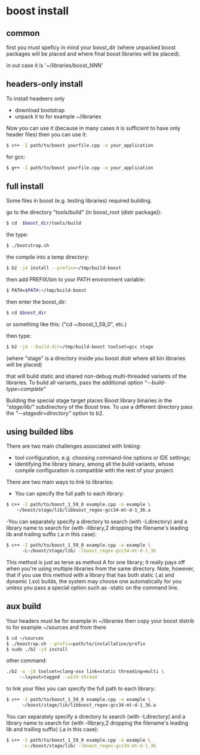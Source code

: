 # boost install

## common
first you must speficy in mind your boost_dir 
(where unpacked boost packages will be placed
 and where final boost libraries will be placed).
 
in out case it is '~/libraries/boost_NNN'


## headers-only install
To install headeers only
- download bootstrap
- unpack it to for example ~/libraries

Now you can use it
(because in many cases it is sufficient to have only header files)
then you can use it:
```sh
$ c++ -I path/to/boost yourfile.cpp -o your_application	
```

for gcc:
```sh
$ g++ -I path/to/boost yourfile.cpp -o your_application	
```


## full install
Some files in boost (e.g. testing libraries) required building.

go to the directory "tools/build" (in boost_root (distr package)):
```sh
$ cd  $boost_dir/tools/build                                         
```

the type:
```sh
$ ./bootstrap.sh                                                     
```
 
the compile into a temp directory:
```sh
$ b2 -j4 install --prefix=~/tmp/build-boost
```

then add PREFIX/bin to your PATH environment variable:
```sh
$ PATH=$PATH:~/tmp/build-boost                                       
```

then enter the boost_dir:
```sh
$ cd $boost_dir                                                      
```
or something like this: ("cd ~/boost_1_59_0", etc.)

then type:
```sh
$ b2 -j4 --build-dir=/tmp/build-boost toolset=gcc stage              
```
(where "stage" is a directory inside you boost distr
where all bin libraries will be placed)

that will build static and shared non-debug multi-threaded variants
of the libraries.
To build all variants, pass the additional option *"--build-type=complete"*

Building the special stage target places Boost library binaries
 in the *"stage/lib/"* subdirectory of the Boost tree. 
To use a different directory
pass the *"--stagedir=directory"* option to b2.

 
## using builded libs
There are two main challenges associated with linking:
- tool configuration, 
  e.g. choosing command-line options or IDE settings;
- identifying the library binary,
  among all the build variants, 
  whose compile configuration is compatible 
  with the rest of your project.

There are two main ways to link to libraries:
- You can specify the full path to each library:
```sh
$ c++ -I path/to/boost_1_59_0 example.cpp -o example \               
    ~/boost/stage/lib/libboost_regex-gcc34-mt-d-1_36.a          
```
 
-You can separately specify a directory to search
 (with -Ldirectory) and a library name to search for 
 (with -llibrary,2 dropping the filename's leading lib
 and trailing suffix (.a in this case):
```sh
$ c++ -I path/to/boost_1_59_0 example.cpp -o example \            
      -L~/boost/stage/lib/ -lboost_regex-gcc34-mt-d-1_36     
```

This method is just as terse as method A for one library; 
it really pays off when you're using multiple libraries 
from the same directory. 
Note, however, that if you use this method with a library 
that has both static (.a) and dynamic (.so) builds,
the system may choose one automatically for you
unless you pass a special option
such as -static on the command line.

 
## aux build
Your headers must be for example in ~/libraries
then copy your boost distrib to for example ~/sources
and from there
```sh
$ cd ~/sources
$ ./boostrap.sh --prefix=path/to/installation/prefix
$ sudo ./b2 -j4 install
```

other command: 
```sh
./b2 -a -j8 toolset=clang-osx link=static threading=multi \ 
     --layout=tagged --with-thread
```

to link your files
you can specify the full path to each library:
```sh
$ c++ -I path/to/boost_1_59_0 example.cpp -o example \
      ~/boost/stage/lib/libboost_regex-gcc34-mt-d-1_36.a
```

You can separately specify a directory to search (with -Ldirectory)
and a library name to search for 
(with -llibrary,2 dropping the filename's leading lib 
and trailing suffix) (.a in this case):
```sh 
$ c++ -I path/to/boost_1_59_0 example.cpp -o example \
      -L~/boost/stage/lib/ -lboost_regex-gcc34-mt-d-1_36
```

